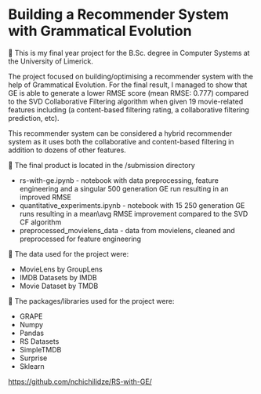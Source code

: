 # Building a Recommender System with Grammatical Evolution

🌷 This is my final year project for the B.Sc. degree in Computer Systems at the University of Limerick.

The project focused on building/optimising a recommender system with the help of Grammatical Evolution. For the final result, 
I managed to show that GE is able to generate a lower RMSE score (mean RMSE: 0.777) compared to the SVD Collaborative Filtering
algorithm when given 19 movie-related features including (a content-based filtering rating, a collaborative filtering prediction, etc). 

This recommender system can be considered a hybrid recommender system as it uses both the collaborative and content-based filtering in
addition to dozens of other features.

🌷 The final product is located in the /submission directory 

* rs-with-ge.ipynb - notebook with data preprocessing, feature engineering and a singular 500 generation GE run resulting in an improved RMSE 
* quantitative_experiments.ipynb - notebook with 15 250 generation GE runs resulting in a mean\avg RMSE improvement compared to the SVD CF algorithm
* preprocessed_movielens_data - data from movielens, cleaned and preprocessed for feature engineering 

🌷 The data used for the project were: 

* MovieLens by GroupLens
* IMDB Datasets by IMDB 
* Movie Dataset by TMDB 

🌷 The packages/libraries used for the project were: 

* GRAPE
* Numpy
* Pandas
* RS Datasets
* SimpleTMDB
* Surprise
* Sklearn

https://github.com/nchichilidze/RS-with-GE/
